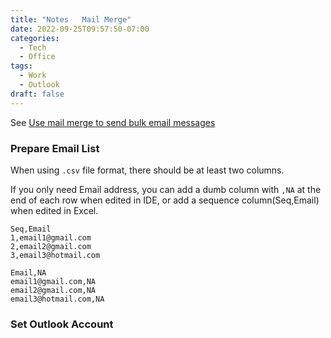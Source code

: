```yaml
---
title: "Notes   Mail Merge"
date: 2022-09-25T09:57:50-07:00
categories:
  - Tech
  - Office
tags:
  - Work
  - Outlook
draft: false
---
```


See [Use mail merge to send bulk email messages](https://support.microsoft.com/en-us/office/use-mail-merge-to-send-bulk-email-messages-0f123521-20ce-4aa8-8b62-ac211dedefa4)

### Prepare Email List
When using `.csv` file format, there should be at least two columns.

If you only need Email address, you can add a dumb column with `,NA` at the end of each row when edited in IDE,
or add a sequence column(Seq,Email) when edited in Excel.
```
Seq,Email
1,email1@gmail.com
2,email2@gmail.com
3,email3@hotmail.com
```
```
Email,NA
email1@gmail.com,NA
email2@gmail.com,NA
email3@hotmail.com,NA
```

### Set Outlook Account
